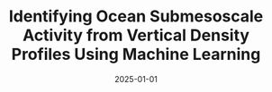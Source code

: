 ---
title: "Identifying Ocean Submesoscale Activity from Vertical Density Profiles Using Machine Learning"
collection: publications
category: manuscripts
permalink: /publication/2025-01-01-ocean-submesoscale-activity-density-profiles
excerpt: 'This paper utilizes machine learning to identify ocean submesoscale activity from vertical density profiles.'
date: 2025-01-01
venue: 'Earth and Space Science'
slidesurl: ''
paperurl: 'https://doi.org/10.1029/2022EA002618'
citation: 'Yao, L., Taylor, J. R., Jones, D. C., & Bachman, S. D. (2025). "Identifying Ocean Submesoscale Activity from Vertical Density Profiles Using Machine Learning." <i>Earth and Space Science</i>, 12, e2022EA002618. <a href="https://doi.org/10.1029/2022EA002618">https://doi.org/10.1029/2022EA002618</a>'
---